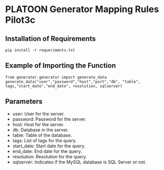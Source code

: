 # PLATOON Generator Mapping Rules Pilot3c

## Installation of Requirements 
```
pip install -r requeriments.txt
```

## Example of Importing the Function
```
from generator.generator import generate_data
generate_data("user","password","host","port","db", "table", tags,"start_date","end_date", resolution, sqlserver)
```

## Parameters
- user: User for the server.
- password: Password for the server.
- host: Host for the server.
- db: Database in the server.
- table: Table of the database.
- tags: List of tags for the query.
- start_date: Start date for the query.
- end_date: End date for the query.
- resolution: Resolution for the query.
- sqlserver: Indicates if the MySQL database is SQL Server or not.